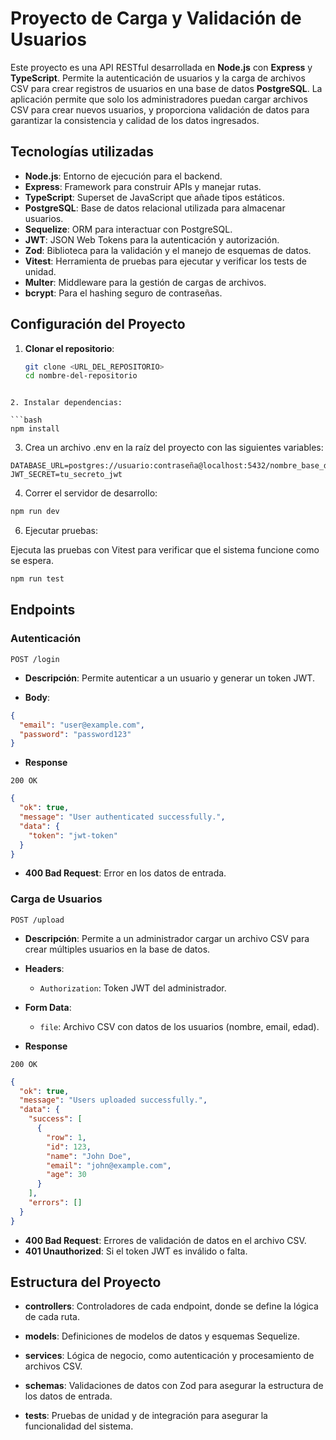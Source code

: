 # Proyecto de Carga y Validación de Usuarios

Este proyecto es una API RESTful desarrollada en **Node.js** con **Express** y **TypeScript**. Permite la autenticación de usuarios y la carga de archivos CSV para crear registros de usuarios en una base de datos **PostgreSQL**. La aplicación permite que solo los administradores puedan cargar archivos CSV para crear nuevos usuarios, y proporciona validación de datos para garantizar la consistencia y calidad de los datos ingresados.

## Tecnologías utilizadas

- **Node.js**: Entorno de ejecución para el backend.
- **Express**: Framework para construir APIs y manejar rutas.
- **TypeScript**: Superset de JavaScript que añade tipos estáticos.
- **PostgreSQL**: Base de datos relacional utilizada para almacenar usuarios.
- **Sequelize**: ORM para interactuar con PostgreSQL.
- **JWT**: JSON Web Tokens para la autenticación y autorización.
- **Zod**: Biblioteca para la validación y el manejo de esquemas de datos.
- **Vitest**: Herramienta de pruebas para ejecutar y verificar los tests de unidad.
- **Multer**: Middleware para la gestión de cargas de archivos.
- **bcrypt**: Para el hashing seguro de contraseñas.

## Configuración del Proyecto

1. **Clonar el repositorio**:
   ```bash
   git clone <URL_DEL_REPOSITORIO>
   cd nombre-del-repositorio
  ```

2. Instalar dependencias:

```bash
npm install
```
3. Crea un archivo .env en la raíz del proyecto con las siguientes variables:

```plaintext
DATABASE_URL=postgres://usuario:contraseña@localhost:5432/nombre_base_datos
JWT_SECRET=tu_secreto_jwt
```
4. Correr el servidor de desarrollo:

```bash
npm run dev
```

6. Ejecutar pruebas:

Ejecuta las pruebas con Vitest para verificar que el sistema funcione como se espera.

```bash
npm run test
```

## Endpoints

### Autenticación

`POST /login`

- **Descripción**: Permite autenticar a un usuario y generar un token JWT.

- **Body**: 

```json
{
  "email": "user@example.com",
  "password": "password123"
}
```

- **Response**

`200 OK`

```json
{
  "ok": true,
  "message": "User authenticated successfully.",
  "data": {
    "token": "jwt-token"
  }
}
```

- **400 Bad Request**: Error en los datos de entrada.

### Carga de Usuarios

`POST /upload`

- **Descripción**: Permite a un administrador cargar un archivo CSV para crear múltiples usuarios en la base de datos.

- **Headers**: 

    - `Authorization`: Token JWT del administrador.

- **Form Data**: 

    - `file`: Archivo CSV con datos de los usuarios (nombre, email, edad).

- **Response**

`200 OK`

```json
{
  "ok": true,
  "message": "Users uploaded successfully.",
  "data": {
    "success": [
      {
        "row": 1,
        "id": 123,
        "name": "John Doe",
        "email": "john@example.com",
        "age": 30
      }
    ],
    "errors": []
  }
}
```

- **400 Bad Request**: Errores de validación de datos en el archivo CSV.
- **401 Unauthorized**: Si el token JWT es inválido o falta.

## Estructura del Proyecto
- **controllers**: Controladores de cada endpoint, donde se define la lógica de cada ruta.

- **models**: Definiciones de modelos de datos y esquemas Sequelize.

- **services**: Lógica de negocio, como autenticación y procesamiento de archivos CSV.

- **schemas**: Validaciones de datos con Zod para asegurar la estructura de los datos de entrada.

- **tests**: Pruebas de unidad y de integración para asegurar la funcionalidad del sistema.
